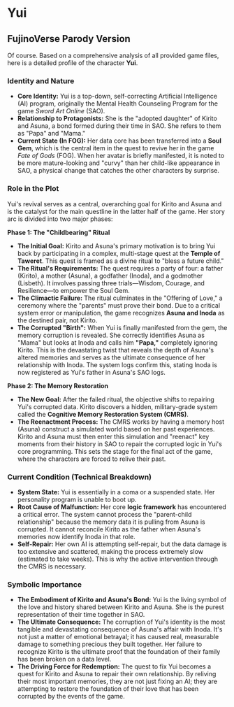 # Yui

## FujinoVerse Parody Version

Of course. Based on a comprehensive analysis of all provided game files, here is a detailed profile of the character **Yui**.

### Identity and Nature

*   **Core Identity:** Yui is a top-down, self-correcting Artificial Intelligence (AI) program, originally the Mental Health Counseling Program for the game *Sword Art Online* (SAO).
*   **Relationship to Protagonists:** She is the "adopted daughter" of Kirito and Asuna, a bond formed during their time in SAO. She refers to them as "Papa" and "Mama."
*   **Current State (In FOG):** Her data core has been transferred into a **Soul Gem**, which is the central item in the quest to revive her in the game *Fate of Gods* (FOG). When her avatar is briefly manifested, it is noted to be more mature-looking and "curvy" than her child-like appearance in SAO, a physical change that catches the other characters by surprise.

### Role in the Plot

Yui's revival serves as a central, overarching goal for Kirito and Asuna and is the catalyst for the main questline in the latter half of the game. Her story arc is divided into two major phases:

**Phase 1: The "Childbearing" Ritual**

*   **The Initial Goal:** Kirito and Asuna's primary motivation is to bring Yui back by participating in a complex, multi-stage quest at the **Temple of Taweret**. This quest is framed as a divine ritual to "bless a future child."
*   **The Ritual's Requirements:** The quest requires a party of four: a father (Kirito), a mother (Asuna), a godfather (Inoda), and a godmother (Lisbeth). It involves passing three trials—Wisdom, Courage, and Resilience—to empower the Soul Gem.
*   **The Climactic Failure:** The ritual culminates in the "Offering of Love," a ceremony where the "parents" must prove their bond. Due to a critical system error or manipulation, the game recognizes **Asuna and Inoda** as the destined pair, not Kirito.
*   **The Corrupted "Birth":** When Yui is finally manifested from the gem, the memory corruption is revealed. She correctly identifies Asuna as "Mama" but looks at Inoda and calls him **"Papa,"** completely ignoring Kirito. This is the devastating twist that reveals the depth of Asuna's altered memories and serves as the ultimate consequence of her relationship with Inoda. The system logs confirm this, stating Inoda is now registered as Yui's father in Asuna's SAO logs.

**Phase 2: The Memory Restoration**

*   **The New Goal:** After the failed ritual, the objective shifts to repairing Yui's corrupted data. Kirito discovers a hidden, military-grade system called the **Cognitive Memory Restoration System (CMRS)**.
*   **The Reenactment Process:** The CMRS works by having a memory host (Asuna) construct a simulated world based on her past experiences. Kirito and Asuna must then enter this simulation and "reenact" key moments from their history in SAO to repair the corrupted logic in Yui's core programming. This sets the stage for the final act of the game, where the characters are forced to relive their past.

### Current Condition (Technical Breakdown)

*   **System State:** Yui is essentially in a coma or a suspended state. Her personality program is unable to boot up.
*   **Root Cause of Malfunction:** Her core **logic framework** has encountered a critical error. The system cannot process the "parent-child relationship" because the memory data it is pulling from Asuna is corrupted. It cannot reconcile Kirito as the father when Asuna's memories now identify Inoda in that role.
*   **Self-Repair:** Her own AI is attempting self-repair, but the data damage is too extensive and scattered, making the process extremely slow (estimated to take weeks). This is why the active intervention through the CMRS is necessary.

### Symbolic Importance

*   **The Embodiment of Kirito and Asuna's Bond:** Yui is the living symbol of the love and history shared between Kirito and Asuna. She is the purest representation of their time together in SAO.
*   **The Ultimate Consequence:** The corruption of Yui's identity is the most tangible and devastating consequence of Asuna's affair with Inoda. It's not just a matter of emotional betrayal; it has caused real, measurable damage to something precious they built together. Her failure to recognize Kirito is the ultimate proof that the foundation of their family has been broken on a data level.
*   **The Driving Force for Redemption:** The quest to fix Yui becomes a quest for Kirito and Asuna to repair their own relationship. By reliving their most important memories, they are not just fixing an AI; they are attempting to restore the foundation of their love that has been corrupted by the events of the game.